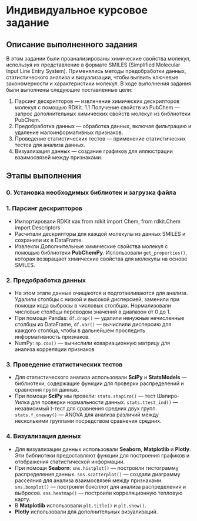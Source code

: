 # Индивидуальное курсовое задание

## Описание выполненного задания
В этом задании были проанализированы химические свойства молекул, используя их представление в формате SMILES (Simplified Molecular Input Line Entry System). Применялись методы предобработки данных, статистического анализа и визуализации, чтобы выявить ключевые закономерности и характеристики молекул. В ходе выполнения задания были выполнены следующие поставленные цели:

1. Парсинг дескрипторов — извлечение химических дескрипторов молекул с помощью RDKit.
1.1 Получение свойств из PubChem — запрос дополнительных химических свойств молекул из библиотеки PubChem.
2. Предобработка данных — обработка данных, включая фильтрацию и удаление малоинформативных признаков.
3. Проведение статистических тестов — применение статистических тестов для анализа данных.
4. Визуализация данных — создание графиков для иллюстрации взаимосвязей между признаками.


## Этапы выполнения

### 0. Установка необходимых библиотек и загрузка файла

### 1. Парсинг дескрипторов
- Импортировали RDKit как from rdkit import Chem, from rdkit.Chem import Descriptors
- Расчитали дескрипторы для каждой молекулы из данных SMILES и сохранили их в DataFrame.
- Извлекли Дополнительные химические свойства молекул с помощью библиотеки **PubChemPy**. Использовали `get_properties()`, которая возвращает химические свойства для молекулы на основе SMILES.

### 2. Предобработка данных
- На этом этапе данные очищаются и подготавливаются для анализа. Удалили столбцы с низкой и высокой дисперсией, заменили при помощи кода выбросы в числовых столбцах. Нормализовали числовые столбцы переводом значений в диапазон от 0 до 1.
- При помощи Pandas: `df.drop()` — удалили ненужные нечисленные столбцы из DataFrame, `df.var()` — вычислили дисперсию для каждого столбца, чтобы в дальнейшем проследить информативность признаков.
- NumPy: `np.cov()` — вычислили ковариационную матрицу для анализа корреляции признаков

### 3. Проведение статистических тестов
- Для статистического анализа использовали **SciPy** и **StatsModels** — библиотеки, содержащие функции для проверки распределений и сравнения групп данных.
- При помощи **SciPy** мы провели: 
`stats.shapiro()` — тест Шапиро-Уилка для проверки нормальности данных.
`stats.ttest_ind()` — независимый t-тест для сравнения средних двух групп.
`stats.f_oneway()` — ANOVA для анализа различий между несколькими группами посредством сравнения средних.

### 4. Визуализация данных
- Для визуализации данных использовали **Seaborn**, **Matplotlib** и **Plotly**. Эти библиотеки предоставляют функции для построения графиков и отображения статистической информации.
- При помощи **Seaborn**: 
`sns.histplot()` — построили гистограмму распределения данных.
`sns.scatterplot()` — создали диаграмму рассеяния для анализа взаимосвязей между признаками.
`sns.boxplot()` — построили боксплот для анализа распределения и выбросов.
`sns.heatmap()` — построили корреляционную тепловую карту.
- В **Matplotlib** использовали `plt.title()` и `plt.show()`.
- **Plotly** использовали для дополнительных визуализаций.






